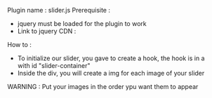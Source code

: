 Plugin name : slider.js
Prerequisite :
  - jquery must be loaded for the plugin to work
  - Link to jquery CDN : <script src="https://cdnjs.cloudflare.com/ajax/libs/jquery/3.2.1/jquery.min.js"></script>

How to :
  - To initialize our slider, you gave to create a hook, the hook is in a <div> with id "slider-container"
  - Inside the div, you will create a img for each image of your slider

  WARNING : Put your images in the order ypu want them to appear
